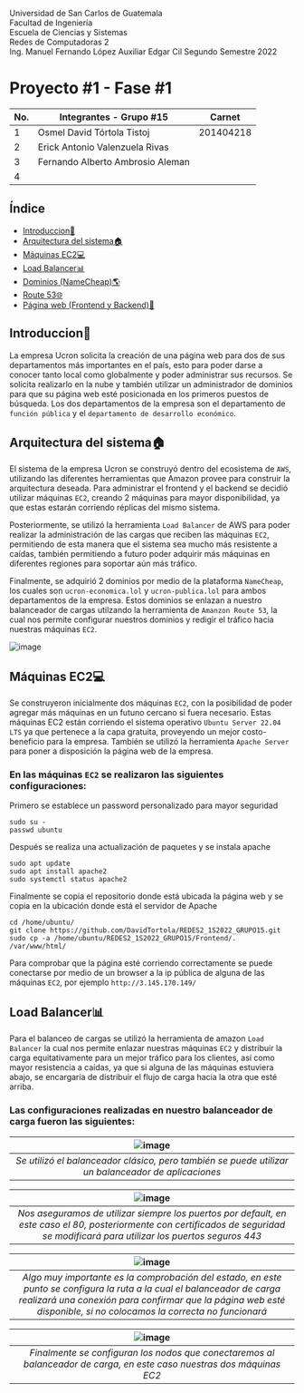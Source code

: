 Universidad de San Carlos de Guatemala \
Facultad de Ingeniería \
Escuela de Ciencias y Sistemas \
Redes de Computadoras 2 \
Ing. Manuel Fernando López
Auxiliar Edgar Cil
Segundo Semestre 2022 

# Proyecto #1 - Fase #1
 
 
| No. | Integrantes - Grupo #15          | Carnet    |
|-----|----------------------------------|-----------|
| 1   | Osmel David Tórtola Tistoj       | 201404218 |
| 2   | Erick Antonio Valenzuela Rivas   |           |
| 3   | Fernando Alberto Ambrosio Aleman |           |
| 4   |                                  |           |
  
  
## Índice

- [Introduccion:scroll:](#Introduccion)
- [Arquitectura del sistema:house:](#Arquitectura)
- [Máquinas EC2:computer:](#MaquinasEC2)
- [Load Balancer:bar_chart:](#LoadBalancer)
- [Dominios (NameCheap):earth_americas:](#Dominios)
- [Route 53:globe_with_meridians:](#Route53)
- [Página web (Frontend y Backend):newspaper:](#Frontend)

<a  name="Introduccion"></a>

## Introduccion:scroll:

La empresa Ucron solicita la creación de una página web para dos de sus departamentos más importantes en el país, esto para poder darse a conocer tanto local como globalmente y poder administrar sus recursos. Se solicita realizarlo en la nube y también utilizar un administrador de dominios para que su página web esté posicionada en los primeros puestos de búsqueda. Los dos departamentos de la empresa son el departamento de `función pública` y el `departamento de desarrollo económico`.


<a  name="Arquitectura"></a>

## Arquitectura del sistema:house:

El sistema de la empresa Ucron se construyó dentro del ecosistema de `AWS`, utilizando las diferentes herramientas que Amazon provee para construir la arquitectura deseada. Para administrar el frontend y el backend se decidió utilizar máquinas `EC2`, creando 2 máquinas para mayor disponibilidad, ya que estas estarán corriendo réplicas del mismo sistema.

Posteriormente, se utilizó la herramienta `Load Balancer` de AWS para poder realizar la administración de las cargas que reciben las máquinas `EC2`, permitiendo de esta manera que el sistema sea mucho más resistente a caídas, también permitiendo a futuro poder adquirir más máquinas en diferentes regiones para soportar aún más tráfico.

Finalmente, se adquirió 2 dominios por medio de la plataforma `NameCheap`, los cuales son `ucron-economica.lol` y `ucron-publica.lol` para ambos departamentos de la empresa. Estos dominios se enlazan a nuestro balanceador de cargas utilzando la herramienta de `Amanzon Route 53`, la cual nos permite configurar nuestros dominios y redigir el tráfico hacia nuestras máquinas `EC2`.

![image](https://user-images.githubusercontent.com/25576463/197362876-ec65e469-9509-4f9b-8338-8df45a08a9ec.png)


<a  name="MaquinasEC2"></a>

## Máquinas EC2:computer:

Se construyeron inicialmente dos máquinas `EC2`, con la posibilidad de poder agregar más máquinas en un futuno cercano si fuera necesario. Estas máquinas EC2 están corriendo el sistema operativo `Ubuntu Server 22.04 LTS` ya que pertenece a la capa gratuita, proveyendo un mejor costo-beneficio para la empresa. También se utilizó la herramienta `Apache Server` para poner a disposición la página web de la empresa.

### En las máquinas `EC2` se realizaron las siguientes configuraciones:

Primero se establece un password personalizado para mayor seguridad
```
sudo su -
passwd ubuntu
```

Después se realiza una actualización de paquetes y se instala apache
```
sudo apt update
sudo apt install apache2
sudo systemctl status apache2
```

Finalmente se copia el repositorio donde está ubicada la página web y se copia en la ubicación donde está el servidor de Apache
```
cd /home/ubuntu/
git clone https://github.com/DavidTortola/REDES2_1S2022_GRUPO15.git
sudo cp -a /home/ubuntu/REDES2_1S2022_GRUPO15/Frontend/. /var/www/html/
```

Para comprobar que la página esté corriendo correctamente se puede conectarse por medio de un browser a la ip pública de alguna de las máquinas `EC2`, por ejemplo `http://3.145.170.149/`


<a  name="LoadBalancer"></a>

## Load Balancer:bar_chart:

Para el balanceo de cargas se utilizó la herramienta de amazon `Load Balancer` la cual nos permite enlazar nuestras máquinas `EC2` y distribuir la carga equitativamente para un mejor tráfico para los clientes, así como mayor resistencia a caídas, ya que si alguna de las máquinas estuviera abajo, se encargaría de distribuir el flujo de carga hacia la otra que esté arriba.

### Las configuraciones realizadas en nuestro balanceador de carga fueron las siguientes:

| ![image](https://user-images.githubusercontent.com/25576463/197363388-850bc124-8161-4d02-b86f-2073d1b21b02.png) | 
|:--:| 
| *Se utilizó el balanceador clásico, pero también se puede utilizar un balanceador de aplicaciones* |


| ![image](https://user-images.githubusercontent.com/25576463/197363450-9e310620-c00f-4935-84ef-057dc2a13f51.png) | 
|:--:| 
| *Nos aseguramos de utilizar siempre los puertos por default, en este caso el 80, posteriormente con certificados de seguridad se modificará para utilizar los puertos seguros 443* |

| ![image](https://user-images.githubusercontent.com/25576463/197363477-024c3828-5ca7-49cf-acbe-1d5f2143d4ef.png) | 
|:--:| 
| *Algo muy importante es la comprobación del estado, en este punto se configura la ruta a la cual el balanceador de carga realizará una conexión para confirmar que la página web esté disponible, si no colocamos la correcta no funcionará* |

| ![image](https://user-images.githubusercontent.com/25576463/197363493-2dcd6761-10f1-4269-87d7-2872e2652a9f.png) | 
|:--:| 
| *Finalmente se configuran los nodos que conectaremos al balanceador de carga, en este caso nuestras dos máquinas EC2* |



